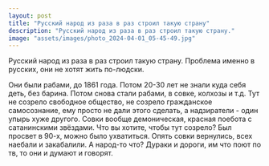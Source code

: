```yaml
---
layout: post
title: "Русский народ из раза в раз строил такую страну"
description: "Русский народ из раза в раз строил такую страну."
image: "assets/images/photo_2024-04-01_05-45-49.jpg"
---
```

<p>Русский народ из раза в раз строил такую страну. Проблема именно в русских, они не хотят жить по-людски.

Они были рабами, до 1861 года. Потом 20-30 лет не знали куда себя деть, без барина. Потом снова стали рабами, в совке, колхозы и т.д. Тут не созрело свободное общество, не созрело гражданское самосознание, ему просто не дали этого сделать, а надзиратели - один упырь хуже другого. Совки вообще демоническая, красная поебота с сатанинскими звёздами. Что вы хотите, чтобы тут созрело? Был просвет в 90-х, можно было ухватиться. Опять совки вернулись, всех наебали и закабалили. А народ-то что? Дураки и дороги, им что поют по тв, то они и думают и говорят.</p>
